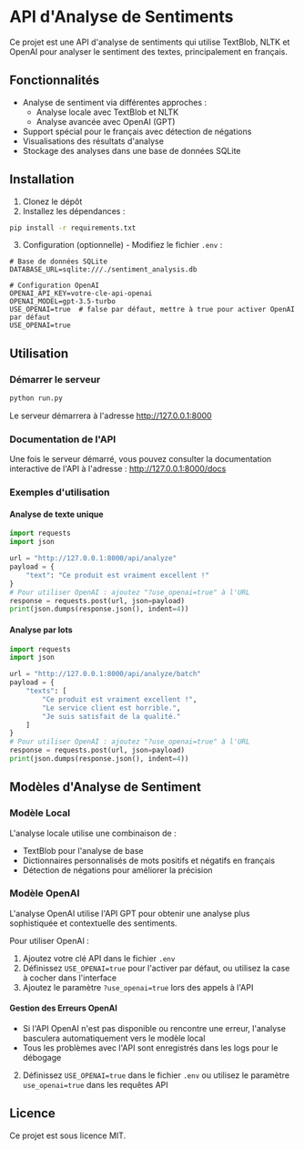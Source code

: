 # API d'Analyse de Sentiments

Ce projet est une API d'analyse de sentiments qui utilise TextBlob, NLTK et OpenAI pour analyser le sentiment des textes, principalement en français.

## Fonctionnalités

- Analyse de sentiment via différentes approches :
  - Analyse locale avec TextBlob et NLTK
  - Analyse avancée avec OpenAI (GPT)
- Support spécial pour le français avec détection de négations
- Visualisations des résultats d'analyse
- Stockage des analyses dans une base de données SQLite

## Installation

1. Clonez le dépôt
2. Installez les dépendances :

```bash
pip install -r requirements.txt
```

3. Configuration (optionnelle) - Modifiez le fichier `.env` :

```
# Base de données SQLite
DATABASE_URL=sqlite:///./sentiment_analysis.db

# Configuration OpenAI
OPENAI_API_KEY=votre-cle-api-openai
OPENAI_MODEL=gpt-3.5-turbo
USE_OPENAI=true  # false par défaut, mettre à true pour activer OpenAI par défaut
USE_OPENAI=true
```

## Utilisation

### Démarrer le serveur

```bash
python run.py
```

Le serveur démarrera à l'adresse http://127.0.0.1:8000

### Documentation de l'API

Une fois le serveur démarré, vous pouvez consulter la documentation interactive de l'API à l'adresse :
http://127.0.0.1:8000/docs

### Exemples d'utilisation

#### Analyse de texte unique

```python
import requests
import json

url = "http://127.0.0.1:8000/api/analyze"
payload = {
    "text": "Ce produit est vraiment excellent !"
}
# Pour utiliser OpenAI : ajoutez "?use_openai=true" à l'URL
response = requests.post(url, json=payload)
print(json.dumps(response.json(), indent=4))
```

#### Analyse par lots

```python
import requests
import json

url = "http://127.0.0.1:8000/api/analyze/batch"
payload = {
    "texts": [
        "Ce produit est vraiment excellent !",
        "Le service client est horrible.",
        "Je suis satisfait de la qualité."
    ]
}
# Pour utiliser OpenAI : ajoutez "?use_openai=true" à l'URL
response = requests.post(url, json=payload)
print(json.dumps(response.json(), indent=4))
```

## Modèles d'Analyse de Sentiment

### Modèle Local

L'analyse locale utilise une combinaison de :
- TextBlob pour l'analyse de base
- Dictionnaires personnalisés de mots positifs et négatifs en français
- Détection de négations pour améliorer la précision

### Modèle OpenAI

L'analyse OpenAI utilise l'API GPT pour obtenir une analyse plus sophistiquée et contextuelle des sentiments.

Pour utiliser OpenAI :
1. Ajoutez votre clé API dans le fichier `.env`
2. Définissez `USE_OPENAI=true` pour l'activer par défaut, ou utilisez la case à cocher dans l'interface
3. Ajoutez le paramètre `?use_openai=true` lors des appels à l'API

#### Gestion des Erreurs OpenAI
- Si l'API OpenAI n'est pas disponible ou rencontre une erreur, l'analyse basculera automatiquement vers le modèle local
- Tous les problèmes avec l'API sont enregistrés dans les logs pour le débogage
2. Définissez `USE_OPENAI=true` dans le fichier `.env` ou utilisez le paramètre `use_openai=true` dans les requêtes API

## Licence

Ce projet est sous licence MIT.
